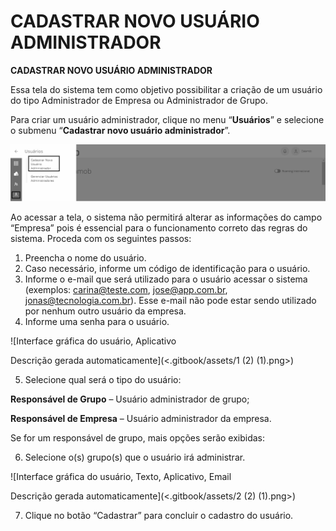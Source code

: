 # CADASTRAR NOVO USUÁRIO ADMINISTRADOR

**CADASTRAR NOVO USUÁRIO ADMINISTRADOR**

Essa tela do sistema tem como objetivo possibilitar a criação de um usuário do tipo Administrador de Empresa ou Administrador de Grupo.

Para criar um usuário administrador, clique no menu “**Usuários**” e selecione o submenu “**Cadastrar novo usuário administrador**”.

![](<.gitbook/assets/0 (3) (1).png>)

Ao acessar a tela, o sistema não permitirá alterar as informações do campo “Empresa” pois é essencial para o funcionamento correto das regras do sistema. Proceda com os seguintes passos:

1. Preencha o nome do usuário.
2. Caso necessário, informe um código de identificação para o usuário.
3. Informe o e-mail que será utilizado para o usuário acessar o sistema (exemplos: carina@teste.com, jose@app.com.br, jonas@tecnologia.com.br). Esse e-mail não pode estar sendo utilizado por nenhum outro usuário da empresa.
4. Informe uma senha para o usuário.

![Interface gráfica do usuário, Aplicativo

Descrição gerada automaticamente](<.gitbook/assets/1 (2) (1).png>)

5. Selecione qual será o tipo do usuário:

**Responsável de Grupo** – Usuário administrador de grupo;

**Responsável de Empresa** – Usuário administrador da empresa.

Se for um responsável de grupo, mais opções serão exibidas:

6. Selecione o(s) grupo(s) que o usuário irá administrar.

![Interface gráfica do usuário, Texto, Aplicativo, Email

Descrição gerada automaticamente](<.gitbook/assets/2 (2) (1).png>)

7. Clique no botão “Cadastrar” para concluir o cadastro do usuário.

